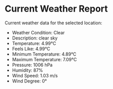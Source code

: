 # Current Weather Report
Current weather data for the selected location:
- Weather Condition: Clear
- Description: clear sky
- Temperature: 4.99°C
- Feels Like: 4.99°C
- Minimum Temperature: 4.89°C
- Maximum Temperature: 7.09°C
- Pressure: 1006 hPa
- Humidity: 87%
- Wind Speed: 1.03 m/s
- Wind Degree: 0°
